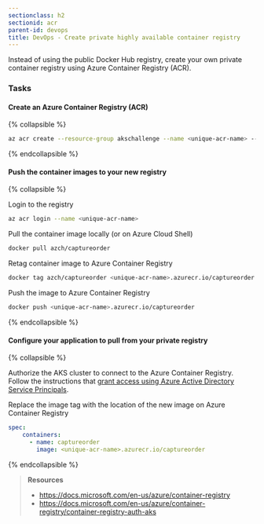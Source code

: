 ```yaml
---
sectionclass: h2
sectionid: acr
parent-id: devops
title: DevOps - Create private highly available container registry 
---
```


Instead of using the public Docker Hub registry, create your own private container registry using Azure Container Registry (ACR).

### Tasks

#### Create an Azure Container Registry (ACR)

{% collapsible %}

```sh
az acr create --resource-group akschallenge --name <unique-acr-name> --sku Standard --location eastus
```

{% endcollapsible %}

#### Push the container images to your new registry

{% collapsible %}

Login to the registry

```sh
az acr login --name <unique-acr-name>
```

Pull the container image locally (or on Azure Cloud Shell)

```sh
docker pull azch/captureorder
```

Retag container image to Azure Container Registry

```sh
docker tag azch/captureorder <unique-acr-name>.azurecr.io/captureorder
```

Push the image to Azure Container Registry

```sh
docker push <unique-acr-name>.azurecr.io/captureorder
```

{% endcollapsible %}

#### Configure your application to pull from your private registry

{% collapsible %}

Authorize the AKS cluster to connect to the Azure Container Registry. Follow the instructions that [grant access using Azure Active Directory Service Principals](https://docs.microsoft.com/en-us/azure/container-registry/container-registry-auth-aks).

Replace the image tag with the location of the new image on Azure Container Registry

```yaml
spec:
    containers:
      - name: captureorder
        image: <unique-acr-name>.azurecr.io/captureorder
```

{% endcollapsible %}

> **Resources**
> * <https://docs.microsoft.com/en-us/azure/container-registry>
> * <https://docs.microsoft.com/en-us/azure/container-registry/container-registry-auth-aks>